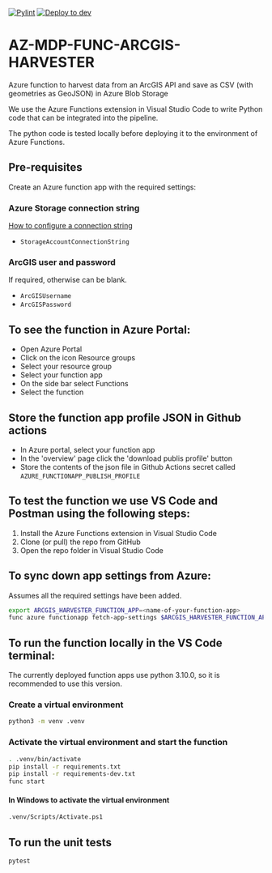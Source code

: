 [![Pylint](https://github.com/EECA-NZ/AZ-MDP-FUNC-ARCGIS-HARVESTER/actions/workflows/pylint.yml/badge.svg)](https://github.com/EECA-NZ/AZ-MDP-FUNC-ARCGIS-HARVESTER/actions/workflows/pylint.yml) [![Deploy to dev](https://github.com/EECA-NZ/AZ-MDP-FUNC-ARCGIS-HARVESTER/actions/workflows/deploy-to-dev.yml/badge.svg)](https://github.com/EECA-NZ/AZ-MDP-FUNC-ARCGIS-HARVESTER/actions/workflows/deploy-to-dev.yml)

# AZ-MDP-FUNC-ARCGIS-HARVESTER

Azure function to harvest data from an ArcGIS API and save as CSV (with geometries as GeoJSON) in Azure Blob Storage

We use the Azure Functions extension in Visual Studio Code to write Python code that can be integrated into the pipeline.

The python code is tested locally before deploying it to the environment of Azure Functions.

## Pre-requisites

Create an Azure function app with the required settings:

### Azure Storage connection string
[How to configure a connection string](https://learn.microsoft.com/en-us/azure/storage/common/storage-configure-connection-string#configure-a-connection-string-for-an-azure-storage-account)
- `StorageAccountConnectionString`

### ArcGIS user and password
If required, otherwise can be blank.
- `ArcGISUsername` 
- `ArcGISPassword`

## To see the function in Azure Portal:

-  Open Azure Portal
-  Click on the icon Resource groups
-  Select your resource group
-  Select your function app
-  On the side bar select Functions
-  Select the function

## Store the function app profile JSON in Github actions

- In Azure portal, select your function app
- In the 'overview' page click the 'download publis profile' button
- Store the contents of the json file in Github Actions secret called `AZURE_FUNCTIONAPP_PUBLISH_PROFILE`

## To test the function we use VS Code and Postman using the following steps:

1. Install the Azure Functions extension in Visual Studio Code
2. Clone (or pull) the repo from GitHub
3. Open the repo folder in Visual Studio Code

## To sync down app settings from Azure:
Assumes all the required settings have been added.

```bash
export ARCGIS_HARVESTER_FUNCTION_APP=<name-of-your-function-app>
func azure functionapp fetch-app-settings $ARCGIS_HARVESTER_FUNCTION_APP
```

## To run the function locally in the VS Code terminal:

The currently deployed function apps use python 3.10.0, so it is recommended to use this version.

### Create a virtual environment

```bash
python3 -m venv .venv
```

### Activate the virtual environment and start the function

```bash
. .venv/bin/activate
pip install -r requirements.txt
pip install -r requirements-dev.txt
func start
```

#### In Windows to activate the virtual environment

```bash
.venv/Scripts/Activate.ps1
```

## To run the unit tests

```bash
pytest
```
